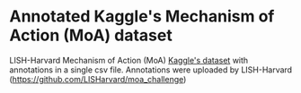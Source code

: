 # Annotated Kaggle's Mechanism of Action (MoA) dataset
LISH-Harvard Mechanism of Action (MoA) [Kaggle's dataset](https://www.kaggle.com/c/lish-moa) with annotations in a single csv file. Annotations were uploaded by LISH-Harvard (https://github.com/LISHarvard/moa_challenge)
